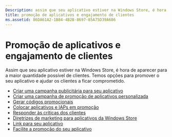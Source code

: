 ```yaml
---
Description: assim que seu aplicativo estiver na Windows Store, é hora de aparecer para a maior quantidade possível de clientes.
title: promoção de aplicativos e engajamento de clientes
ms.assetid: 86DA61A2-1B84-4B2B-8697-85A75D39A686
---
```


# Promoção de aplicativos e engajamento de clientes


Assim que seu aplicativo estiver na Windows Store, é hora de aparecer para a maior quantidade possível de clientes. Temos opções para promover o seu aplicativo e ajudar os clientes a ficar comprometido.

-   [Criar uma campanha publicitária para seu aplicativo](create-an-ad-campaign-for-your-app.md)
-   [Criar uma campanha de promoção de aplicativos personalizada](create-a-custom-app-promotion-campaign.md)
-   [Gerar códigos promocionais](generate-promotional-codes.md)
-   [Colocar aplicativos e IAPs em promoção](put-apps-and-iaps-on-sale.md)
-   [Responder às críticas dos clientes](respond-to-customer-reviews.md)
-   [Diretrizes de marketing para aplicativos da Windows Store](app-marketing-guidelines.md)
-   [Link para seu aplicativo](link-to-your-app.md)
-   [Facilite a promoção do seu aplicativo](make-your-app-easier-to-promote.md)

 

 






<!--HONumber=Mar16_HO1-->


